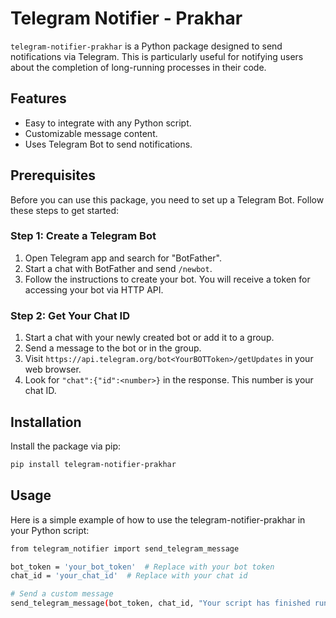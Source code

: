 # Telegram Notifier - Prakhar

`telegram-notifier-prakhar` is a Python package designed to send notifications via Telegram. This is particularly useful for notifying users about the completion of long-running processes in their code.

## Features

- Easy to integrate with any Python script.
- Customizable message content.
- Uses Telegram Bot to send notifications.

## Prerequisites

Before you can use this package, you need to set up a Telegram Bot. Follow these steps to get started:

### Step 1: Create a Telegram Bot

1. Open Telegram app and search for "BotFather".
2. Start a chat with BotFather and send `/newbot`.
3. Follow the instructions to create your bot. You will receive a token for accessing your bot via HTTP API.

### Step 2: Get Your Chat ID

1. Start a chat with your newly created bot or add it to a group.
2. Send a message to the bot or in the group.
3. Visit `https://api.telegram.org/bot<YourBOTToken>/getUpdates` in your web browser.
4. Look for `"chat":{"id":<number>}` in the response. This number is your chat ID.

## Installation

Install the package via pip:

```bash
pip install telegram-notifier-prakhar
```

## Usage
Here is a simple example of how to use the telegram-notifier-prakhar in your Python script:

```bash
from telegram_notifier import send_telegram_message

bot_token = 'your_bot_token'  # Replace with your bot token
chat_id = 'your_chat_id'  # Replace with your chat id

# Send a custom message
send_telegram_message(bot_token, chat_id, "Your script has finished running.")
```
